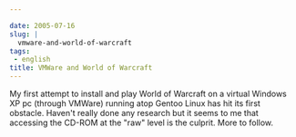 ```yaml
---

date: 2005-07-16
slug: |
  vmware-and-world-of-warcraft
tags:
 - english
title: VMWare and World of Warcraft
---
```


My first attempt to install and play World of Warcraft on a virtual
Windows XP pc (through VMWare) running atop Gentoo Linux has hit its
first obstacle. Haven't really done any research but it seems to me that
accessing the CD-ROM at the "raw" level is the culprit. More to follow.
